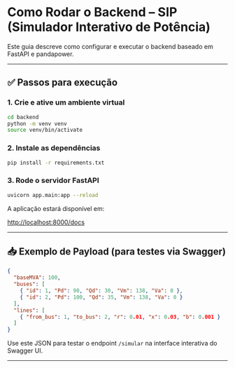 # Como Rodar o Backend – SIP (Simulador Interativo de Potência)

Este guia descreve como configurar e executar o backend baseado em FastAPI e pandapower.

---

## ✅ Passos para execução

### 1. Crie e ative um ambiente virtual

```bash
cd backend
python -m venv venv
source venv/bin/activate
```

### 2. Instale as dependências

```bash
pip install -r requirements.txt
```

### 3. Rode o servidor FastAPI

```bash
uvicorn app.main:app --reload
```

A aplicação estará disponível em:

[http://localhost:8000/docs](http://localhost:8000/docs)

---

## 📥 Exemplo de Payload (para testes via Swagger)

```json
{
  "baseMVA": 100,
  "buses": [
    { "id": 1, "Pd": 90, "Qd": 30, "Vm": 138, "Va": 0 },
    { "id": 2, "Pd": 100, "Qd": 35, "Vm": 138, "Va": 0 }
  ],
  "lines": [
    { "from_bus": 1, "to_bus": 2, "r": 0.01, "x": 0.03, "b": 0.001 }
  ]
}
```

Use este JSON para testar o endpoint `/simular` na interface interativa do Swagger UI.

---